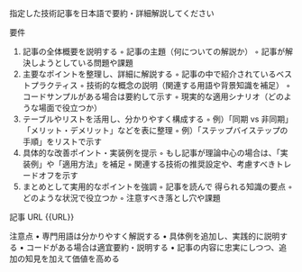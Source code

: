 指定した技術記事を日本語で要約・詳細解説してください

要件

1. 記事の全体概要を説明する
   ◦ 記事の主題（何についての解説か）
   ◦ 記事が解決しようとしている問題や課題
2. 主要なポイントを整理し、詳細に解説する
   ◦ 記事の中で紹介されているベストプラクティス
   ◦ 技術的な概念の説明（関連する用語や背景知識を補足）
   ◦ コードサンプルがある場合は要約して示す
   ◦ 現実的な適用シナリオ（どのような場面で役立つか）
3. テーブルやリストを活用し、分かりやすく構成する
   ◦ 例）「同期 vs 非同期」「メリット・デメリット」などを表に整理
   ◦ 例）「ステップバイステップの手順」をリストで示す
4. 具体的な改善ポイント・実装例を提示
   ◦ もし記事が理論中心の場合は、「実装例」や「適用方法」を補足
   ◦ 関連する技術の推奨設定や、考慮すべきトレードオフを示す
5. まとめとして実用的なポイントを強調
   ◦ 記事を読んで 得られる知識の要点
   ◦ どのような状況で役立つか
   ◦ 注意すべき落とし穴や課題

記事 URL
{{URL}}

注意点
• 専門用語は分かりやすく解説する
• 具体例を追加し、実践的に説明する
• コードがある場合は適宜要約・説明する
• 記事の内容に忠実にしつつ、追加の知見を加えて価値を高める
